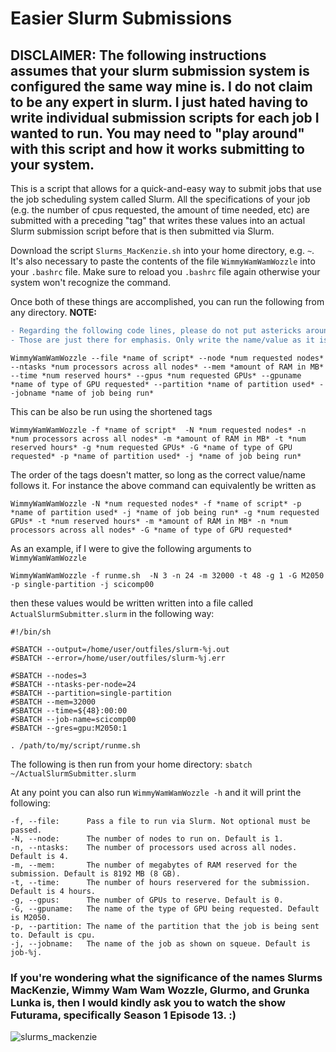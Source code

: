 # Easier Slurm Submissions

## **DISCLAIMER**: The following instructions assumes that your slurm submission system is configured the same way mine is. I do not claim to be any expert in slurm. I just hated having to write individual submission scripts for each job I wanted to run. You may need to "play around" with this script and how it works submitting to your system.

This is a script that allows for a quick-and-easy way to submit jobs that use the job scheduling system called Slurm. All the specifications of your job (e.g. the number of cpus requested, the amount of time needed, etc) are submitted with a preceding "tag" that writes these values into an actual Slurm submission script before that is then submitted via Slurm. 

Download the script `Slurms_MacKenzie.sh` into your home directory, e.g. `~`. It's also necessary to paste the contents of the file `WimmyWamWamWozzle` into your `.bashrc` file. Make sure to reload you `.bashrc` file again otherwise your system won't recognize the command.

Once both of these things are accomplished, you can run the following from any directory. **NOTE:** 
```diff
- Regarding the following code lines, please do not put astericks around your values/names that follow the tags.
- Those are just there for emphasis. Only write the name/value as it is.
```
```
WimmyWamWamWozzle --file *name of script* --node *num requested nodes* --ntasks *num processors across all nodes* --mem *amount of RAM in MB* --time *num reserved hours* --gpus *num requested GPUs* --gpuname *name of type of GPU requested* --partition *name of partition used* --jobname *name of job being run*
```

This can be also be run using the shortened tags

```
WimmyWamWamWozzle -f *name of script*  -N *num requested nodes* -n *num processors across all nodes* -m *amount of RAM in MB* -t *num reserved hours* -g *num requested GPUs* -G *name of type of GPU requested* -p *name of partition used* -j *name of job being run*
```

The order of the tags doesn't matter, so long as the correct value/name follows it. For instance the above command can equivalently be written as

```
WimmyWamWamWozzle -N *num requested nodes* -f *name of script* -p *name of partition used* -j *name of job being run* -g *num requested GPUs* -t *num reserved hours* -m *amount of RAM in MB* -n *num processors across all nodes* -G *name of type of GPU requested*
```

As an example, if I were to give the following arguments to `WimmyWamWamWozzle`
```
WimmyWamWamWozzle -f runme.sh  -N 3 -n 24 -m 32000 -t 48 -g 1 -G M2050 -p single-partition -j scicomp00
```
then these values would be written written into a file called `ActualSlurmSubmitter.slurm` in the following way:
```
#!/bin/sh

#SBATCH --output=/home/user/outfiles/slurm-%j.out
#SBATCH --error=/home/user/outfiles/slurm-%j.err

#SBATCH --nodes=3
#SBATCH --ntasks-per-node=24
#SBATCH --partition=single-partition
#SBATCH --mem=32000
#SBATCH --time=${48}:00:00
#SBATCH --job-name=scicomp00
#SBATCH --gres=gpu:M2050:1

. /path/to/my/script/runme.sh
```
The following is then run from your home directory: `sbatch ~/ActualSlurmSubmitter.slurm`

At any point you can also run `WimmyWamWamWozzle -h` and it will print the following:
```
-f, --file:      Pass a file to run via Slurm. Not optional must be passed.
-N, --node:      The number of nodes to run on. Default is 1.
-n, --ntasks:    The number of processors used across all nodes. Default is 4.
-m, --mem:       The number of megabytes of RAM reserved for the submission. Default is 8192 MB (8 GB).
-t, --time:      The number of hours reservered for the submission. Default is 4 hours.
-g, --gpus:      The number of GPUs to reserve. Default is 0.
-G, --gpuname:   The name of the type of GPU being requested. Default is M2050.
-p, --partition: The name of the partition that the job is being sent to. Default is cpu.
-j, --jobname:   The name of the job as shown on squeue. Default is job-%j.
```

### If you're wondering what the significance of the names Slurms MacKenzie, Wimmy Wam Wam Wozzle, Glurmo, and Grunka Lunka is, then I would kindly ask you to watch the show Futurama, specifically Season 1 Episode 13. :)

![slurms_mackenzie](https://github.com/user-attachments/assets/c5e54cf0-4267-47da-8917-701a49067882)



